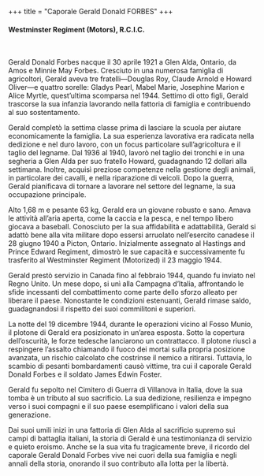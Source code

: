+++
title = "Caporale Gerald Donald FORBES"
+++

#### Westminster Regiment (Motors), R.C.I.C.
<br>


Gerald Donald Forbes nacque il 30 aprile 1921 a Glen Alda, Ontario, da Amos e Minnie May Forbes. Cresciuto in una numerosa famiglia di agricoltori, Gerald aveva tre fratelli—Douglas Roy, Claude Arnold e Howard Oliver—e quattro sorelle: Gladys Pearl, Mabel Marie, Josephine Marion e Alice Myrtle, quest’ultima scomparsa nel 1944. Settimo di otto figli, Gerald trascorse la sua infanzia lavorando nella fattoria di famiglia e contribuendo al suo sostentamento.

Gerald completò la settima classe prima di lasciare la scuola per aiutare economicamente la famiglia. La sua esperienza lavorativa era radicata nella dedizione e nel duro lavoro, con un focus particolare sull’agricoltura e il taglio del legname. Dal 1936 al 1940, lavorò nel taglio dei tronchi e in una segheria a Glen Alda per suo fratello Howard, guadagnando 12 dollari alla settimana. Inoltre, acquisì preziose competenze nella gestione degli animali, in particolare dei cavalli, e nella riparazione di veicoli. Dopo la guerra, Gerald pianificava di tornare a lavorare nel settore del legname, la sua occupazione principale.

Alto 1,68 m e pesante 63 kg, Gerald era un giovane robusto e sano. Amava le attività all’aria aperta, come la caccia e la pesca, e nel tempo libero giocava a baseball. Conosciuto per la sua affidabilità e adattabilità, Gerald si adattò bene alla vita militare dopo essersi arruolato nell’esercito canadese il 28 giugno 1940 a Picton, Ontario. Inizialmente assegnato al Hastings and Prince Edward Regiment, dimostrò le sue capacità e successivamente fu trasferito al Westminster Regiment (Motorized) il 23 maggio 1944.

Gerald prestò servizio in Canada fino al febbraio 1944, quando fu inviato nel Regno Unito. Un mese dopo, si unì alla Campagna d’Italia, affrontando le sfide incessanti del combattimento come parte dello sforzo alleato per liberare il paese. Nonostante le condizioni estenuanti, Gerald rimase saldo, guadagnandosi il rispetto dei suoi commilitoni e superiori.

La notte del 19 dicembre 1944, durante le operazioni vicino al Fosso Munio, il plotone di Gerald era posizionato in un’area esposta. Sotto la copertura dell’oscurità, le forze tedesche lanciarono un contrattacco. Il plotone riuscì a respingere l’assalto chiamando il fuoco dei mortai sulla propria posizione avanzata, un rischio calcolato che costrinse il nemico a ritirarsi. Tuttavia, lo scambio di pesanti bombardamenti causò vittime, tra cui il caporale Gerald Donald Forbes e il soldato James Edwin Foster.

Gerald fu sepolto nel Cimitero di Guerra di Villanova in Italia, dove la sua tomba è un tributo al suo sacrificio. La sua dedizione, resilienza e impegno verso i suoi compagni e il suo paese esemplificano i valori della sua generazione.

Dai suoi umili inizi in una fattoria di Glen Alda al sacrificio supremo sui campi di battaglia italiani, la storia di Gerald è una testimonianza di servizio e quieto eroismo.
Anche se la sua vita fu tragicamente breve, il ricordo del caporale Gerald Donald Forbes vive nei cuori della sua famiglia e negli annali della storia, onorando il suo contributo alla lotta per la libertà.
